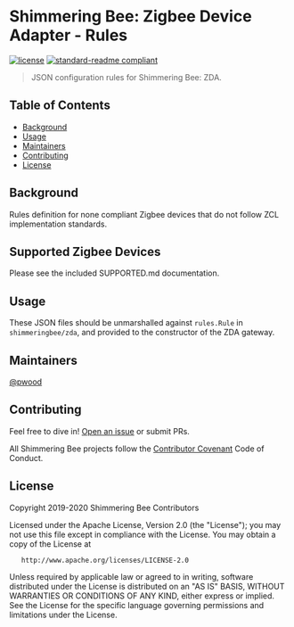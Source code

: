 # Shimmering Bee: Zigbee Device Adapter - Rules

[![license](https://img.shields.io/github/license/shimmeringbee/zda-rules.svg)](https://github.com/shimmeringbee/zda-rules/blob/master/LICENSE)
[![standard-readme compliant](https://img.shields.io/badge/standard--readme-OK-green.svg)](https://github.com/RichardLitt/standard-readme)

>  JSON configuration rules for Shimmering Bee: ZDA.

## Table of Contents

- [Background](#background)
- [Usage](#usage)
- [Maintainers](#maintainers)
- [Contributing](#contributing)
- [License](#license)

## Background

Rules definition for none compliant Zigbee devices that do not follow ZCL implementation standards.

## Supported Zigbee Devices

Please see the included SUPPORTED.md documentation.

## Usage

These JSON files should be unmarshalled against `rules.Rule` in `shimmeringbee/zda`, and provided to the constructor
of the ZDA gateway.

## Maintainers

[@pwood](https://github.com/pwood)

## Contributing

Feel free to dive in! [Open an issue](https://github.com/shimmeringbee/zda-rules/issues/new) or submit PRs.

All Shimmering Bee projects follow the [Contributor Covenant](https://shimmeringbee.io/docs/code_of_conduct/) Code of Conduct.

## License

   Copyright 2019-2020 Shimmering Bee Contributors

   Licensed under the Apache License, Version 2.0 (the "License");
   you may not use this file except in compliance with the License.
   You may obtain a copy of the License at

       http://www.apache.org/licenses/LICENSE-2.0

   Unless required by applicable law or agreed to in writing, software
   distributed under the License is distributed on an "AS IS" BASIS,
   WITHOUT WARRANTIES OR CONDITIONS OF ANY KIND, either express or implied.
   See the License for the specific language governing permissions and
   limitations under the License.
